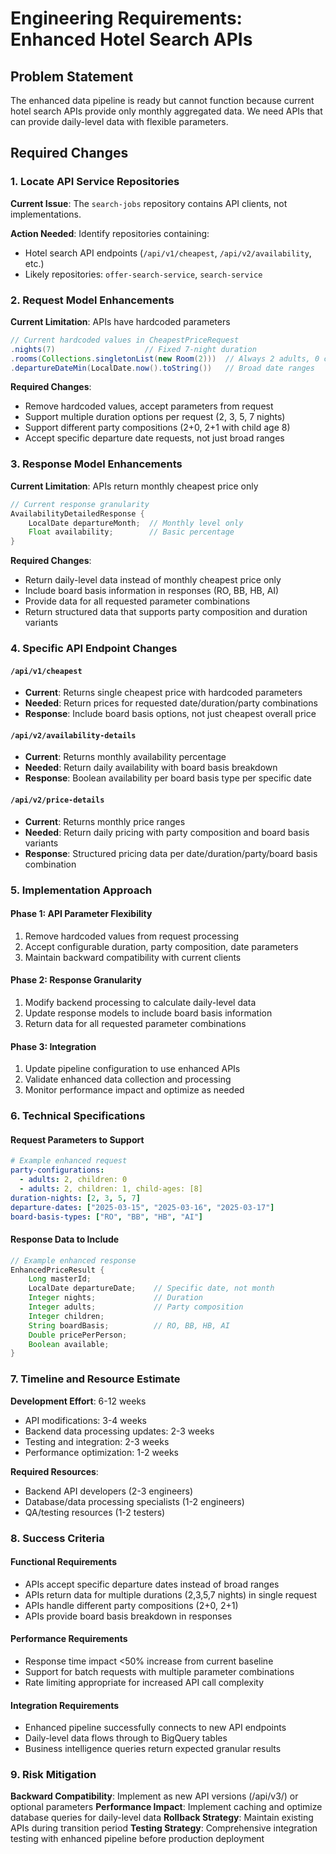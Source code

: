 # Engineering Requirements: Enhanced Hotel Search APIs

## Problem Statement

The enhanced data pipeline is ready but cannot function because current hotel search APIs provide only monthly aggregated data. We need APIs that can provide daily-level data with flexible parameters.

## Required Changes

### 1. Locate API Service Repositories

**Current Issue**: The `search-jobs` repository contains API clients, not implementations.

**Action Needed**: Identify repositories containing:
- Hotel search API endpoints (`/api/v1/cheapest`, `/api/v2/availability`, etc.)
- Likely repositories: `offer-search-service`, `search-service`

### 2. Request Model Enhancements

**Current Limitation**: APIs have hardcoded parameters
```java
// Current hardcoded values in CheapestPriceRequest
.nights(7)                    // Fixed 7-night duration
.rooms(Collections.singletonList(new Room(2)))  // Always 2 adults, 0 children
.departureDateMin(LocalDate.now().toString())   // Broad date ranges
```

**Required Changes**:
- Remove hardcoded values, accept parameters from request
- Support multiple duration options per request (2, 3, 5, 7 nights)
- Support different party compositions (2+0, 2+1 with child age 8)
- Accept specific departure date requests, not just broad ranges

### 3. Response Model Enhancements

**Current Limitation**: APIs return monthly cheapest price only
```java
// Current response granularity
AvailabilityDetailedResponse {
    LocalDate departureMonth;  // Monthly level only
    Float availability;        // Basic percentage
}
```

**Required Changes**:
- Return daily-level data instead of monthly cheapest price only
- Include board basis information in responses (RO, BB, HB, AI)
- Provide data for all requested parameter combinations
- Return structured data that supports party composition and duration variants

### 4. Specific API Endpoint Changes

#### `/api/v1/cheapest`
- **Current**: Returns single cheapest price with hardcoded parameters
- **Needed**: Return prices for requested date/duration/party combinations
- **Response**: Include board basis options, not just cheapest overall price

#### `/api/v2/availability-details`  
- **Current**: Returns monthly availability percentage
- **Needed**: Return daily availability with board basis breakdown
- **Response**: Boolean availability per board basis type per specific date

#### `/api/v2/price-details`
- **Current**: Returns monthly price ranges
- **Needed**: Return daily pricing with party composition and board basis variants
- **Response**: Structured pricing data per date/duration/party/board basis combination

### 5. Implementation Approach

#### Phase 1: API Parameter Flexibility
1. Remove hardcoded values from request processing
2. Accept configurable duration, party composition, date parameters
3. Maintain backward compatibility with current clients

#### Phase 2: Response Granularity
1. Modify backend processing to calculate daily-level data
2. Update response models to include board basis information
3. Return data for all requested parameter combinations

#### Phase 3: Integration
1. Update pipeline configuration to use enhanced APIs
2. Validate enhanced data collection and processing
3. Monitor performance impact and optimize as needed

### 6. Technical Specifications

#### Request Parameters to Support
```yaml
# Example enhanced request
party-configurations:
  - adults: 2, children: 0
  - adults: 2, children: 1, child-ages: [8]
duration-nights: [2, 3, 5, 7]
departure-dates: ["2025-03-15", "2025-03-16", "2025-03-17"]
board-basis-types: ["RO", "BB", "HB", "AI"]
```

#### Response Data to Include
```java
// Example enhanced response
EnhancedPriceResult {
    Long masterId;
    LocalDate departureDate;    // Specific date, not month
    Integer nights;             // Duration
    Integer adults;             // Party composition
    Integer children;
    String boardBasis;          // RO, BB, HB, AI
    Double pricePerPerson;
    Boolean available;
}
```

### 7. Timeline and Resource Estimate

**Development Effort**: 6-12 weeks
- API modifications: 3-4 weeks
- Backend data processing updates: 2-3 weeks  
- Testing and integration: 2-3 weeks
- Performance optimization: 1-2 weeks

**Required Resources**:
- Backend API developers (2-3 engineers)
- Database/data processing specialists (1-2 engineers)
- QA/testing resources (1-2 testers)

### 8. Success Criteria

#### Functional Requirements
- APIs accept specific departure dates instead of broad ranges
- APIs return data for multiple durations (2,3,5,7 nights) in single request
- APIs handle different party compositions (2+0, 2+1)
- APIs provide board basis breakdown in responses

#### Performance Requirements  
- Response time impact <50% increase from current baseline
- Support for batch requests with multiple parameter combinations
- Rate limiting appropriate for increased API call complexity

#### Integration Requirements
- Enhanced pipeline successfully connects to new API endpoints
- Daily-level data flows through to BigQuery tables
- Business intelligence queries return expected granular results

### 9. Risk Mitigation

**Backward Compatibility**: Implement as new API versions (/api/v3/) or optional parameters
**Performance Impact**: Implement caching and optimize database queries for daily-level data
**Rollback Strategy**: Maintain existing APIs during transition period
**Testing Strategy**: Comprehensive integration testing with enhanced pipeline before production deployment